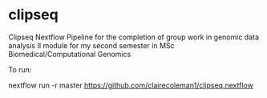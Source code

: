 # clipseq
Clipseq Nextflow Pipeline for the completion of group work in genomic data analysis II module for my second semester in MSc Biomedical/Computational Genomics

To run:

nextflow run -r master https://github.com/clairecoleman1/clipseq.nextflow

